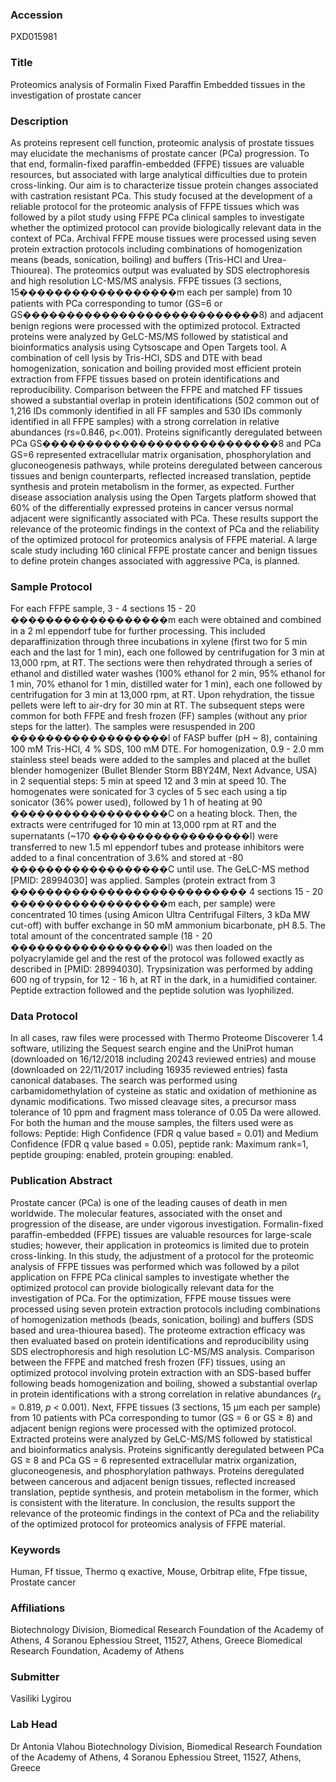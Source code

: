 ### Accession
PXD015981

### Title
Proteomics analysis of Formalin Fixed Paraffin Embedded tissues in the investigation of prostate cancer

### Description
As proteins represent cell function, proteomic analysis of prostate tissues may elucidate the mechanisms of prostate cancer (PCa) progression. To that end, formalin-fixed paraffin-embedded (FFPE) tissues are valuable resources, but associated with large analytical difficulties due to protein cross-linking. Our aim is to characterize tissue protein changes associated with castration resistant PCa. This study focused at the development of a reliable protocol for the proteomic analysis of FFPE tissues which was followed by a pilot study using FFPE PCa clinical samples to investigate whether the optimized protocol can provide biologically relevant data in the context of PCa. Archival FFPE mouse tissues were processed using seven protein extraction protocols including combinations of homogenization means (beads, sonication, boiling) and buffers (Tris-HCl and Urea-Thiourea). The proteomics output was evaluated by SDS electrophoresis and high resolution LC-MS/MS analysis. FFPE tissues (3 sections, 15������������������m each per sample) from 10 patients with PCa corresponding to tumor (GS=6 or GS���������������������������8) and adjacent benign regions were processed with the optimized protocol. Extracted proteins were analyzed by GeLC-MS/MS followed by statistical and bioinformatics analysis using Cytsoscape and Open Targets tool. A combination of cell lysis by Tris-HCl, SDS and DTE with bead homogenization, sonication and boiling provided most efficient protein extraction from FFPE tissues based on protein identifications and reproducibility. Comparison between the FFPE and matched FF tissues showed a substantial overlap in protein identifications (502 common out of 1,216 IDs commonly identified in all FF samples and 530 IDs commonly identified in all FFPE samples) with a strong correlation in relative abundances (rs=0.846, p<.001). Proteins significantly deregulated between PCa GS���������������������������8 and PCa GS=6 represented extracellular matrix organisation, phosphorylation and gluconeogenesis pathways, while proteins deregulated between cancerous tissues and benign counterparts, reflected increased translation, peptide synthesis and protein metabolism in the former, as expected. Further disease association analysis using the Open Targets platform showed that 60% of the differentially expressed proteins in cancer versus normal adjacent were significantly associated with PCa. These results support the relevance of the proteomic findings in the context of PCa and the reliability of the optimized protocol for proteomics analysis of FFPE material. A large scale study including 160 clinical FFPE prostate cancer and benign tissues to define protein changes associated with aggressive PCa, is planned.

### Sample Protocol
For each FFPE sample, 3 - 4 sections 15 - 20 ������������������m each were obtained and combined in a 2 ml eppendorf tube for further processing. This included deparaffinization through three incubations in xylene (first two for 5 min each and the last for 1 min), each one followed by centrifugation for 3 min at 13,000 rpm, at RT. The sections were then rehydrated through a series of ethanol and distilled water washes (100% ethanol for 2 min, 95% ethanol for 1 min, 70% ethanol for 1 min, distilled water for 1 min), each one followed by centrifugation for 3 min at 13,000 rpm, at RT. Upon rehydration, the tissue pellets were left to air-dry for 30 min at RT. The subsequent steps were common for both FFPE and fresh frozen (FF) samples (without any prior steps for the latter). The samples were resuspended in 200 ������������������l of FASP buffer (pH ~ 8), containing 100 mM Tris-HCl, 4 % SDS, 100 mM DTE. For homogenization, 0.9 - 2.0 mm stainless steel beads were added to the samples and placed at the bullet blender homogenizer (Bullet Blender Storm BBY24M, Next Advance, USA) in 2 sequential steps: 5 min at speed 12 and 3 min at speed 10. The homogenates were sonicated for 3 cycles of 5 sec each using a tip sonicator (36% power used), followed by 1 h of heating at 90 ������������������C on a heating block. Then, the extracts were centrifuged for 10 min at 13,000 rpm at RT and the supernatants (~170 ������������������l) were transferred to new 1.5 ml eppendorf tubes and protease inhibitors were added to a final concentration of 3.6% and stored at -80 ������������������C until use. The GeLC-MS method [PMID: 28994030] was applied. Samples (protein extract from 3 ��������������������������� 4 sections 15 - 20 ������������������m each, per sample) were concentrated 10 times (using Amicon Ultra Centrifugal Filters, 3 kDa MW cut-off) with buffer exchange in 50 mM ammonium bicarbonate, pH 8.5. The total amount of the concentrated sample (18 - 20 ������������������l) was then loaded on the polyacrylamide gel and the rest of the protocol was followed exactly as described in [PMID: 28994030]. Trypsinization was performed by adding 600 ng of trypsin, for 12 - 16 h, at RT in the dark, in a humidified container. Peptide extraction followed and the peptide solution was lyophilized.

### Data Protocol
In all cases, raw files were processed with Thermo Proteome Discoverer 1.4 software, utilizing the Sequest search engine and the UniProt human (downloaded on 16/12/2018 including 20243 reviewed entries) and mouse (downloaded on 22/11/2017 including 16935 reviewed entries) fasta canonical databases. The search was performed using carbamidomethylation of cysteine as static and oxidation of methionine as dynamic modifications. Two missed cleavage sites, a precursor mass tolerance of 10 ppm and fragment mass tolerance of 0.05 Da were allowed. For both the human and the mouse samples, the filters used were as follows: Peptide: High Confidence (FDR q value based = 0.01) and Medium Confidence (FDR q value based = 0.05), peptide rank: Maximum rank=1, peptide grouping: enabled, protein grouping: enabled.

### Publication Abstract
Prostate cancer (PCa) is one of the leading causes of death in men worldwide. The molecular features, associated with the onset and progression of the disease, are under vigorous investigation. Formalin-fixed paraffin-embedded (FFPE) tissues are valuable resources for large-scale studies; however, their application in proteomics is limited due to protein cross-linking. In this study, the adjustment of a protocol for the proteomic analysis of FFPE tissues was performed which was followed by a pilot application on FFPE PCa clinical samples to investigate whether the optimized protocol can provide biologically relevant data for the investigation of PCa. For the optimization, FFPE mouse tissues were processed using seven protein extraction protocols including combinations of homogenization methods (beads, sonication, boiling) and buffers (SDS based and urea-thiourea based). The proteome extraction efficacy was then evaluated based on protein identifications and reproducibility using SDS electrophoresis and high resolution LC-MS/MS analysis. Comparison between the FFPE and matched fresh frozen (FF) tissues, using an optimized protocol involving protein extraction with an SDS-based buffer following beads homogenization and boiling, showed a substantial overlap in protein identifications with a strong correlation in relative abundances (<i>r</i><sub><i>s</i></sub> = 0.819, <i>p</i> &lt; 0.001). Next, FFPE tissues (3 sections, 15 &#x3bc;m each per sample) from 10 patients with PCa corresponding to tumor (GS = 6 or GS &#x2265; 8) and adjacent benign regions were processed with the optimized protocol. Extracted proteins were analyzed by GeLC-MS/MS followed by statistical and bioinformatics analysis. Proteins significantly deregulated between PCa GS &#x2265; 8 and PCa GS = 6 represented extracellular matrix organization, gluconeogenesis, and phosphorylation pathways. Proteins deregulated between cancerous and adjacent benign tissues, reflected increased translation, peptide synthesis, and protein metabolism in the former, which is consistent with the literature. In conclusion, the results support the relevance of the proteomic findings in the context of PCa and the reliability of the optimized protocol for proteomics analysis of FFPE material.

### Keywords
Human, Ff tissue, Thermo q exactive, Mouse, Orbitrap elite, Ffpe tissue, Prostate cancer

### Affiliations
Biotechnology Division, Biomedical Research Foundation of the Academy of Athens, 4 Soranou Ephessiou Street, 11527, Athens, Greece
Biomedical Research Foundation, Academy of Athens

### Submitter
Vasiliki Lygirou

### Lab Head
Dr Antonia Vlahou
Biotechnology Division, Biomedical Research Foundation of the Academy of Athens, 4 Soranou Ephessiou Street, 11527, Athens, Greece



